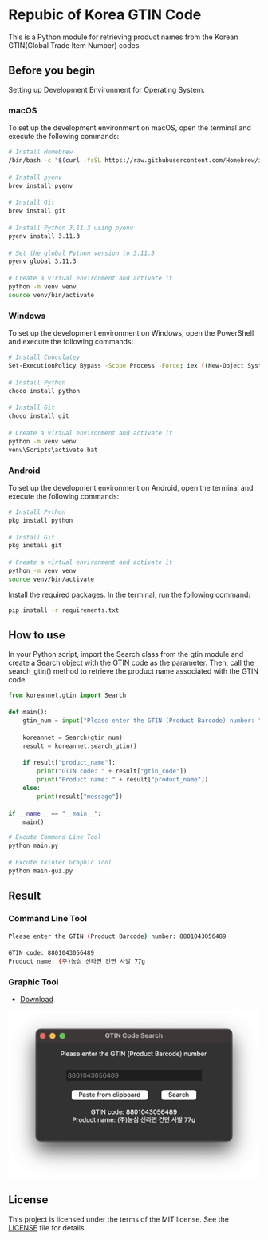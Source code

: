 # Repubic of Korea GTIN Code

This is a Python module for retrieving product names from the Korean GTIN(Global Trade Item Number) codes.

## Before you begin

Setting up Development Environment for Operating System.

### macOS

To set up the development environment on macOS, open the terminal and execute the following commands:

``` sh
# Install Homebrew
/bin/bash -c "$(curl -fsSL https://raw.githubusercontent.com/Homebrew/install/HEAD/install.sh)"

# Install pyenv
brew install pyenv

# Install Git
brew install git

# Install Python 3.11.3 using pyenv
pyenv install 3.11.3

# Set the global Python version to 3.11.3
pyenv global 3.11.3

# Create a virtual environment and activate it
python -m venv venv
source venv/bin/activate
```

### Windows

To set up the development environment on Windows, open the PowerShell and execute the following commands:

``` sh
# Install Chocolatey
Set-ExecutionPolicy Bypass -Scope Process -Force; iex ((New-Object System.Net.WebClient).DownloadString('https://chocolatey.org/install.ps1'))

# Install Python
choco install python

# Install Git
choco install git

# Create a virtual environment and activate it
python -m venv venv
venv\Scripts\activate.bat
```

### Android
To set up the development environment on Android, open the terminal and execute the following commands:

``` sh
# Install Python
pkg install python

# Install Git
pkg install git

# Create a virtual environment and activate it
python -m venv venv
source venv/bin/activate
```

Install the required packages. In the terminal, run the following command:

``` sh
pip install -r requirements.txt
```

## 

## How to use

In your Python script, import the Search class from the gtin module and create a Search object with the GTIN code as the parameter. Then, call the search_gtin() method to retrieve the product name associated with the GTIN code.

``` python
from koreannet.gtin import Search

def main():
    gtin_num = input("Please enter the GTIN (Product Barcode) number: ")

    koreannet = Search(gtin_num)
    result = koreannet.search_gtin()

    if result["product_name"]:
        print("GTIN code: " + result["gtin_code"])
        print("Product name: " + result["product_name"])
    else:
        print(result["message"])

if __name__ == "__main__":
    main()
```

``` sh
# Excute Command Line Tool
python main.py

# Excute Tkinter Graphic Tool
python main-gui.py
```

## Result

### Command Line Tool

``` sh
Please enter the GTIN (Product Barcode) number: 8801043056489

GTIN code: 8801043056489
Product name: (주)농심 신라면 건면 사발 77g
```

### Graphic Tool

- [Download](https://github.com/leejongyoung/koreannet-gtincode/releases)

![Screenshot](/Screenshot.png)

## License

This project is licensed under the terms of the MIT license. See the [LICENSE](/LICENSE) file for details.